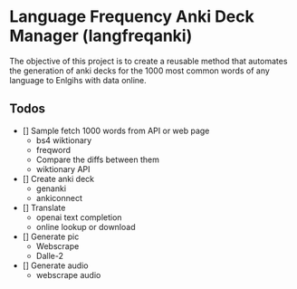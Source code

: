 # Language Frequency Anki Deck Manager (langfreqanki)
The objective of this project is to create a reusable method that automates the generation of anki decks for the 1000 most common words of any language to Enlgihs with data online.

## Todos
- [] Sample fetch 1000 words from API or web page
    - bs4 wiktionary
    - freqword
    - Compare the diffs between them
    - wiktionary API
- [] Create anki deck
    - genanki
    - ankiconnect
- [] Translate
    - openai text completion
    - online lookup or download
- [] Generate pic
    - Webscrape 
    - Dalle-2
- [] Generate audio
    - webscrape audio
